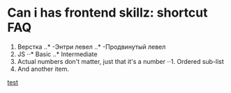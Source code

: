 # Can i has frontend skillz: shortcut FAQ

1. Верстка
..* -Энтри левел
..* -Продвинутый левел
2. JS
⋅⋅* Basic
..* Intermediate
1. Actual numbers don't matter, just that it's a number
⋅⋅1. Ordered sub-list
4. And another item.

[test](https://github.com/acilsd/wrk-fet/blob/master/markup-1/README.md)
